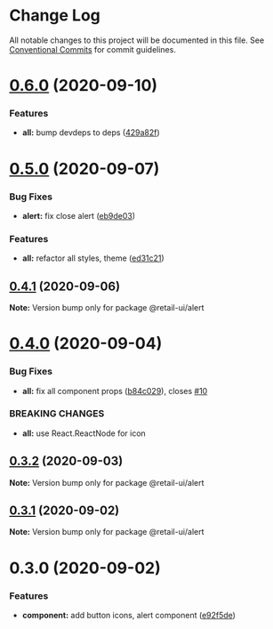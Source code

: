 # Change Log

All notable changes to this project will be documented in this file.
See [Conventional Commits](https://conventionalcommits.org) for commit guidelines.

# [0.6.0](https://github.com/sondh0127/retail-ui/compare/@retail-ui/alert@0.5.0...@retail-ui/alert@0.6.0) (2020-09-10)

### Features

- **all:** bump devdeps to deps ([429a82f](https://github.com/sondh0127/retail-ui/commit/429a82f613c307ff079f78fe15ab9e271620ecdf))

# [0.5.0](https://github.com/sondh0127/retail-ui/compare/@retail-ui/alert@0.4.1...@retail-ui/alert@0.5.0) (2020-09-07)

### Bug Fixes

- **alert:** fix close alert ([eb9de03](https://github.com/sondh0127/retail-ui/commit/eb9de03ab187321f0861d94a31a089caf40515f9))

### Features

- **all:** refactor all styles, theme ([ed31c21](https://github.com/sondh0127/retail-ui/commit/ed31c219cd925c3f8340066f504f2527a9e911bf))

## [0.4.1](https://github.com/sondh0127/retail-ui/compare/@retail-ui/alert@0.4.0...@retail-ui/alert@0.4.1) (2020-09-06)

**Note:** Version bump only for package @retail-ui/alert

# [0.4.0](https://github.com/sondh0127/retail-ui/compare/@retail-ui/alert@0.3.2...@retail-ui/alert@0.4.0) (2020-09-04)

### Bug Fixes

- **all:** fix all component props ([b84c029](https://github.com/sondh0127/retail-ui/commit/b84c0296dbb362d1467cb49544bc30493ea6f2c0)), closes [#10](https://github.com/sondh0127/retail-ui/issues/10)

### BREAKING CHANGES

- **all:** use React.ReactNode for icon

## [0.3.2](https://github.com/sondh0127/retail-ui/compare/@retail-ui/alert@0.3.1...@retail-ui/alert@0.3.2) (2020-09-03)

**Note:** Version bump only for package @retail-ui/alert

## [0.3.1](https://github.com/sondh0127/retail-ui/compare/@retail-ui/alert@0.3.0...@retail-ui/alert@0.3.1) (2020-09-02)

**Note:** Version bump only for package @retail-ui/alert

# 0.3.0 (2020-09-02)

### Features

- **component:** add button icons, alert component ([e92f5de](https://github.com/sondh0127/retail-ui/commit/e92f5de07025ad510decc6dd76896934e5581a9e))
